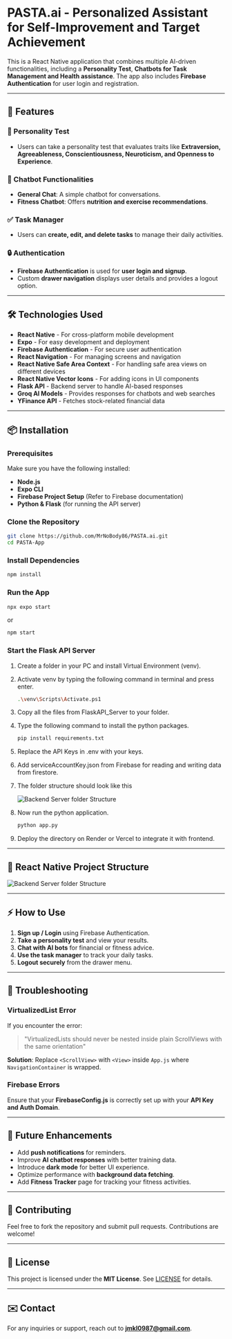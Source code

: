 # PASTA.ai - Personalized Assistant for Self-Improvement and Target Achievement

This is a React Native application that combines multiple AI-driven functionalities, including a **Personality Test**, **Chatbots for Task Management and Health assistance**. The app also includes **Firebase Authentication** for user login and registration.

---

## 🚀 Features

### 🧠 Personality Test
- Users can take a personality test that evaluates traits like **Extraversion, Agreeableness, Conscientiousness, Neuroticism, and Openness to Experience**.

### 💬 Chatbot Functionalities
- **General Chat**: A simple chatbot for conversations.
- **Fitness Chatbot**: Offers **nutrition and exercise recommendations**.

### ✅ Task Manager
- Users can **create, edit, and delete tasks** to manage their daily activities.

### 🔒 Authentication
- **Firebase Authentication** is used for **user login and signup**.
- Custom **drawer navigation** displays user details and provides a logout option.

---

## 🛠️ Technologies Used

- **React Native** - For cross-platform mobile development
- **Expo** - For easy development and deployment
- **Firebase Authentication** - For secure user authentication
- **React Navigation** - For managing screens and navigation
- **React Native Safe Area Context** - For handling safe area views on different devices
- **React Native Vector Icons** - For adding icons in UI components
- **Flask API** - Backend server to handle AI-based responses
- **Groq AI Models** - Provides responses for chatbots and web searches
- **YFinance API** - Fetches stock-related financial data

---

## 📦 Installation

### Prerequisites
Make sure you have the following installed:
- **Node.js**
- **Expo CLI**
- **Firebase Project Setup** (Refer to Firebase documentation)
- **Python & Flask** (for running the API server)

### Clone the Repository
```sh
git clone https://github.com/MrNoBody86/PASTA.ai.git
cd PASTA-App
```

### Install Dependencies
```sh
npm install
```

### Run the App
```sh
npx expo start
```
or
```sh
npm start
```

### Start the Flask API Server
1. Create a folder in your PC and install Virtual Environment (venv).
2. Activate venv by typing the following command in terminal and press enter.
    ```sh
    .\venv\Scripts\Activate.ps1
    ```
3. Copy all the files from FlaskAPI_Server to your folder.
4. Type the following command to install the python packages.
    ```sh
    pip install requirements.txt
    ```
5. Replace the API Keys in .env with your keys.
6. Add serviceAccountKey.json from Firebase for reading and writing data from firestore.
7. The folder structure should look like this

    ![Backend Server folder Structure](PASTA-App/assets/images/Backend%20Server%20Directory%20Structure.png)
    
8. Now run the python application.
    ```sh
    python app.py
    ```
9. Deploy the directory on Render or Vercel to integrate it with frontend.

---

## 📁 React Native Project Structure

![Backend Server folder Structure](PASTA-App/assets/images//Frontend%20Directory%20Structure.png)

---

## ⚡ How to Use
1. **Sign up / Login** using Firebase Authentication.
2. **Take a personality test** and view your results.
3. **Chat with AI bots** for financial or fitness advice.
4. **Use the task manager** to track your daily tasks.
5. **Logout securely** from the drawer menu.

---

## 🔧 Troubleshooting

### VirtualizedList Error
If you encounter the error:
> "VirtualizedLists should never be nested inside plain ScrollViews with the same orientation"

**Solution**: Replace `<ScrollView>` with `<View>` inside `App.js` where `NavigationContainer` is wrapped.

### Firebase Errors
Ensure that your **FirebaseConfig.js** is correctly set up with your **API Key and Auth Domain**.

---

## 📌 Future Enhancements
- Add **push notifications** for reminders.
- Improve **AI chatbot responses** with better training data.
- Introduce **dark mode** for better UI experience.
- Optimize performance with **background data fetching**.
- Add **Fitness Tracker** page for tracking your fitness activities.

---

## 🤝 Contributing
Feel free to fork the repository and submit pull requests. Contributions are welcome!

---

## 📜 License
This project is licensed under the **MIT License**. See [LICENSE](LICENSE) for details.

---

## ✉️ Contact
For any inquiries or support, reach out to **jmkl0987@gmail.com**.

